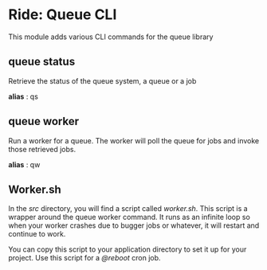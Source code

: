# Ride: Queue CLI

This module adds various CLI commands for the queue library

## queue status
Retrieve the status of the queue system, a queue or a job

**alias** : qs

## queue worker
Run a worker for a queue. 
The worker will poll the queue for jobs and invoke those retrieved jobs.

**alias** : qw

## Worker.sh

In the _src_ directory, you will find a script called _worker.sh_.
This script is a wrapper around the queue worker command.
It runs as an infinite loop so when your worker crashes due to bugger jobs or whatever, it will restart and continue to work.

You can copy this script to your application directory to set it up for your project.
Use this script for a _@reboot_ cron job.
